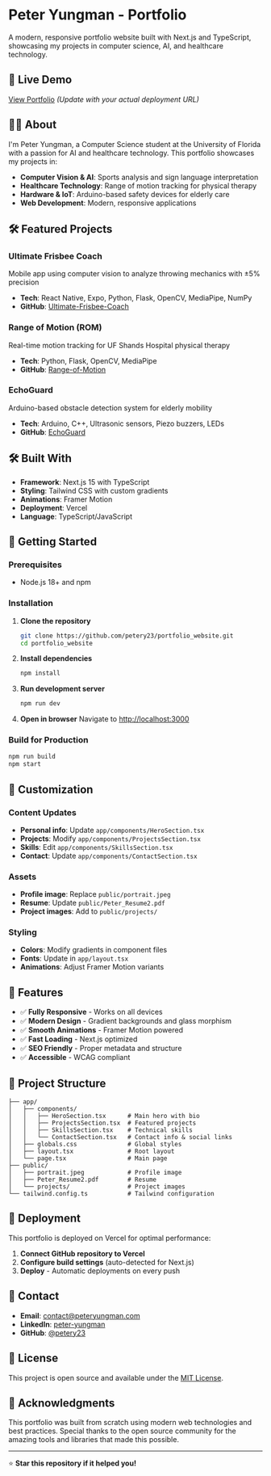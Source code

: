 # Peter Yungman - Portfolio

A modern, responsive portfolio website built with Next.js and TypeScript, showcasing my projects in computer science, AI, and healthcare technology.

## 🚀 Live Demo

[View Portfolio](https://portfolio-website-petery23.vercel.app) *(Update with your actual deployment URL)*

## 👨‍💻 About

I'm Peter Yungman, a Computer Science student at the University of Florida with a passion for AI and healthcare technology. This portfolio showcases my projects in:

- **Computer Vision & AI**: Sports analysis and sign language interpretation
- **Healthcare Technology**: Range of motion tracking for physical therapy
- **Hardware & IoT**: Arduino-based safety devices for elderly care
- **Web Development**: Modern, responsive applications

## 🛠 Featured Projects

### Ultimate Frisbee Coach
Mobile app using computer vision to analyze throwing mechanics with ±5% precision
- **Tech**: React Native, Expo, Python, Flask, OpenCV, MediaPipe, NumPy
- **GitHub**: [Ultimate-Frisbee-Coach](https://github.com/petery23/Ultimate-Frisbee-Coach)

### Range of Motion (ROM)
Real-time motion tracking for UF Shands Hospital physical therapy
- **Tech**: Python, Flask, OpenCV, MediaPipe
- **GitHub**: [Range-of-Motion](https://github.com/petery23/Range-of-Motion)

### EchoGuard
Arduino-based obstacle detection system for elderly mobility
- **Tech**: Arduino, C++, Ultrasonic sensors, Piezo buzzers, LEDs
- **GitHub**: [EchoGuard](https://github.com/petery23/EchoGuard)

## 🛠️ Built With

- **Framework**: Next.js 15 with TypeScript
- **Styling**: Tailwind CSS with custom gradients
- **Animations**: Framer Motion
- **Deployment**: Vercel
- **Language**: TypeScript/JavaScript

## 🚀 Getting Started

### Prerequisites
- Node.js 18+ and npm

### Installation

1. **Clone the repository**
   ```bash
   git clone https://github.com/petery23/portfolio_website.git
   cd portfolio_website
   ```

2. **Install dependencies**
   ```bash
   npm install
   ```

3. **Run development server**
   ```bash
   npm run dev
   ```

4. **Open in browser**
   Navigate to [http://localhost:3000](http://localhost:3000)

### Build for Production

```bash
npm run build
npm start
```

## 🎨 Customization

### Content Updates
- **Personal info**: Update `app/components/HeroSection.tsx`
- **Projects**: Modify `app/components/ProjectsSection.tsx`
- **Skills**: Edit `app/components/SkillsSection.tsx`
- **Contact**: Update `app/components/ContactSection.tsx`

### Assets
- **Profile image**: Replace `public/portrait.jpeg`
- **Resume**: Update `public/Peter_Resume2.pdf`
- **Project images**: Add to `public/projects/`

### Styling
- **Colors**: Modify gradients in component files
- **Fonts**: Update in `app/layout.tsx`
- **Animations**: Adjust Framer Motion variants

## 📱 Features

- ✅ **Fully Responsive** - Works on all devices
- ✅ **Modern Design** - Gradient backgrounds and glass morphism
- ✅ **Smooth Animations** - Framer Motion powered
- ✅ **Fast Loading** - Next.js optimized
- ✅ **SEO Friendly** - Proper metadata and structure
- ✅ **Accessible** - WCAG compliant

## 📂 Project Structure

```
├── app/
│   ├── components/
│   │   ├── HeroSection.tsx      # Main hero with bio
│   │   ├── ProjectsSection.tsx  # Featured projects
│   │   ├── SkillsSection.tsx    # Technical skills
│   │   └── ContactSection.tsx   # Contact info & social links
│   ├── globals.css              # Global styles
│   ├── layout.tsx               # Root layout
│   └── page.tsx                 # Main page
├── public/
│   ├── portrait.jpeg            # Profile image
│   ├── Peter_Resume2.pdf        # Resume
│   └── projects/                # Project images
└── tailwind.config.ts           # Tailwind configuration
```

## 🚀 Deployment

This portfolio is deployed on Vercel for optimal performance:

1. **Connect GitHub repository to Vercel**
2. **Configure build settings** (auto-detected for Next.js)
3. **Deploy** - Automatic deployments on every push

## 📧 Contact

- **Email**: [contact@peteryungman.com](mailto:contact@peteryungman.com)
- **LinkedIn**: [peter-yungman](https://linkedin.com/in/peter-yungman)
- **GitHub**: [@petery23](https://github.com/petery23)

## 📄 License

This project is open source and available under the [MIT License](LICENSE).

## 🙏 Acknowledgments

This portfolio was built from scratch using modern web technologies and best practices. Special thanks to the open source community for the amazing tools and libraries that made this possible.

---

⭐ **Star this repository if it helped you!**

